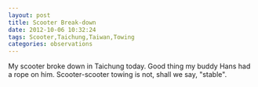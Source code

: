 ```yaml
---
layout: post
title: Scooter Break-down
date: 2012-10-06 10:32:24
tags: Scooter,Taichung,Taiwan,Towing
categories: observations
---
```


My scooter broke down in Taichung today. Good thing my buddy Hans had a rope
on him. Scooter-scooter towing is not, shall we say, "stable".





